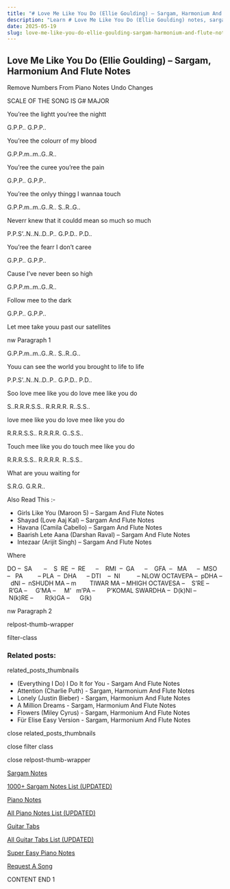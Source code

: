 ```yaml
---
title: "# Love Me Like You Do (Ellie Goulding) – Sargam, Harmonium And Flute Notes"
description: "Learn # Love Me Like You Do (Ellie Goulding) notes, sargam, harmonium notations and flute notes. Easy step-by-step tutorial for beginners."
date: 2025-05-19
slug: love-me-like-you-do-ellie-goulding-sargam-harmonium-and-flute-notes
---
```


## Love Me Like You Do (Ellie Goulding) – Sargam, Harmonium And Flute Notes

Remove Numbers From Piano Notes
Undo Changes

SCALE OF THE SONG IS G# MAJOR

You’ree the lightt you’ree the nightt

G.P.P.. G.P.P..

You’ree the colourr of my blood

G.P.P.m..m..G..R..

You’ree the curee you’ree the pain

G.P.P.. G.P.P..

You’ree the onlyy thingg I wannaa touch

G.P.P.m..m..G..R.. S..R..G..

Neverr knew that it couldd mean so much so much

P.P.S’..N..N..D..P.. G.P.D.. P.D..

You’ree the fearr I don’t caree

G.P.P.. G.P.P..

Cause I’ve never been so high

G.P.P.m..m..G..R..

Follow mee to the dark

G.P.P.. G.P.P..

Let mee take youu past our satellites

nw Paragraph 1

G.P.P.m..m..G..R.. S..R..G..

Youu can see the world you brought to life to life

P.P.S’..N..N..D..P.. G.P.D.. P.D..

Soo love mee like you do love mee like you do

S..R.R.R.S.S.. R.R.R.R. R..S.S..

love mee like you do love mee like you do

R.R.R.S.S.. R.R.R.R. G..S.S..

Touch mee like you do touch mee like you do

R.R.R.S.S.. R.R.R.R. R..S.S..

What are youu waiting for

S.R.G. G.R.R..



Also Read This :-



* Girls Like You (Maroon 5) – Sargam And Flute Notes
* Shayad (Love Aaj Kal) – Sargam And Flute Notes
* Havana (Camila Cabello) – Sargam And Flute Notes
* Baarish Lete Aana (Darshan Raval) – Sargam And Flute Notes
* Intezaar (Arijit Singh) – Sargam And Flute Notes

Where



DO –  SA       –    S  RE  –  RE      –    RMI  –  GA      –    GFA  –   MA      –  MSO  –   PA         – PLA  –  DHA      – DTI    –  NI          – NLOW OCTAVEPA –  pDHA –  dNI –  nSHUDH MA – m        TIWAR MA – MHIGH OCTAVESA –    S’RE –     R’GA –     G’MA –     M’   m’PA –       P’KOMAL SWARDHA –  D(k)NI –       N(k)RE –       R(k)GA –      G(k)

nw Paragraph 2



relpost-thumb-wrapper

filter-class

### Related posts:

related_posts_thumbnails

* (Everything I Do) I Do It for You - Sargam And Flute Notes
* Attention (Charlie Puth) - Sargam, Harmonium And Flute Notes
* Lonely (Justin Bieber) - Sargam, Harmonium And Flute Notes
* A Million Dreams - Sargam, Harmonium And Flute Notes
* Flowers (Miley Cyrus) - Sargam, Harmonium And Flute Notes
* Für Elise Easy Version - Sargam, Harmonium And Flute Notes

close related_posts_thumbnails

close filter class

close relpost-thumb-wrapper

[Sargam Notes](https://www.notationsworld.com/sargam-notes.html)

[1000+ Sargam Notes List (UPDATED)](https://www.notationsworld.com/all-songs-list-sargam-notes.html)

[Piano Notes](https://www.notationsworld.com/piano-notes.html)

[All Piano Notes List (UPDATED)](https://www.notationsworld.com/all-songs-list-piano-notes.html)

[Guitar Tabs](https://www.notationsworld.com/guitar-tabs.html)

[All Guitar Tabs List (UPDATED)](https://www.notationsworld.com/all-songs-list-guitar-tabs.html)

[Super Easy Piano Notes](https://studywall.in/)

[Request A Song](https://www.notationsworld.com/request-a-song.html)

CONTENT END 1

